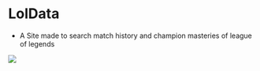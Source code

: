 # LolData
* A Site made to search match history and champion masteries of league of legends
<img src="https://cdn.discordapp.com/attachments/609896353388036098/1242178500585193582/image.png?ex=664ce461&is=664b92e1&hm=87c70e2eadf0657742e850cd0559d3b0ec25e15de629728e8279ca7be902cdba&">
